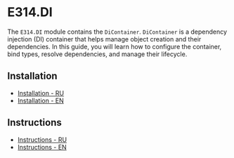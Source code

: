 # E314.DI

The `E314.DI` module contains the `DiContainer`.
`DiContainer` is a dependency injection (DI) container that helps manage object creation and their dependencies.
In this guide, you will learn how to configure the container, bind types, resolve dependencies, and manage their lifecycle.

## Installation

- [Installation - RU](UPM/Documentation~/installation-ru.md)
- [Installation - EN](UPM/Documentation~/installation-en.md)

## Instructions

- [Instructions - RU](UPM/Documentation~/instructions-ru.md)
- [Instructions - EN](UPM/Documentation~/instructions-en.md)
